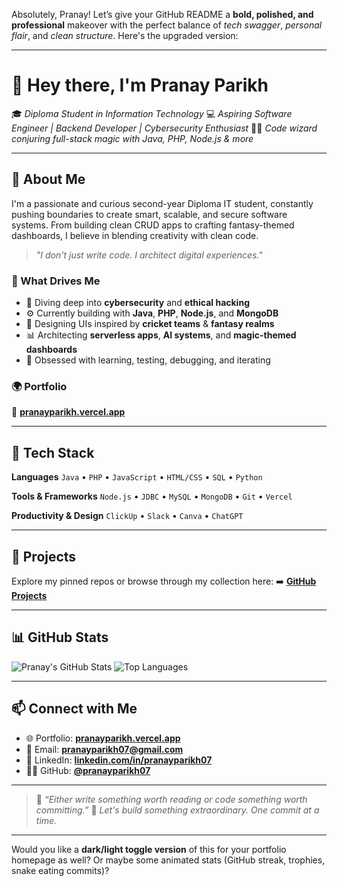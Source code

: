 Absolutely, Pranay! Let’s give your GitHub README a **bold, polished, and professional** makeover with the perfect balance of *tech swagger*, *personal flair*, and *clean structure*. Here's the upgraded version:

---

# 👋 Hey there, I'm **Pranay Parikh**

🎓 *Diploma Student in Information Technology*
💻 *Aspiring Software Engineer | Backend Developer | Cybersecurity Enthusiast*
🧙‍♂️ *Code wizard conjuring full-stack magic with Java, PHP, Node.js & more*

---

## 🧠 About Me

I'm a passionate and curious second-year Diploma IT student, constantly pushing boundaries to create smart, scalable, and secure software systems. From building clean CRUD apps to crafting fantasy-themed dashboards, I believe in blending creativity with clean code.

> *"I don't just write code. I architect digital experiences."*

### 🚀 What Drives Me

* 🔐 Diving deep into **cybersecurity** and **ethical hacking**
* ⚙️ Currently building with **Java**, **PHP**, **Node.js**, and **MongoDB**
* 🎨 Designing UIs inspired by **cricket teams** & **fantasy realms**
* 📊 Architecting **serverless apps**, **AI systems**, and **magic-themed dashboards**
* 🧠 Obsessed with learning, testing, debugging, and iterating

### 🌍 Portfolio

🔗 [**pranayparikh.vercel.app**](https://pranayparikh.vercel.app)

---

## 💼 Tech Stack

**Languages**
`Java` • `PHP` • `JavaScript` • `HTML/CSS` • `SQL` • `Python`

**Tools & Frameworks**
`Node.js` • `JDBC` • `MySQL` • `MongoDB` • `Git` • `Vercel`

**Productivity & Design**
`ClickUp` • `Slack` • `Canva` • `ChatGPT`

---

## 📂 Projects

Explore my pinned repos or browse through my collection here:
➡️ [**GitHub Projects**](https://github.com/pranayparikh07?tab=repositories)

---

## 📊 GitHub Stats

![Pranay's GitHub Stats](https://github-readme-stats.vercel.app/api?username=pranayparikh07\&show_icons=true\&theme=github_dark\&hide_title=true\&count_private=true)
![Top Languages](https://github-readme-stats.vercel.app/api/top-langs/?username=pranayparikh07\&layout=compact\&theme=github_dark)

---

## 📫 Connect with Me

* 🌐 Portfolio: [**pranayparikh.vercel.app**](https://pranayparikh.vercel.app)
* 📧 Email: [**pranayparikh07@gmail.com**](mailto:pranayparikh07@gmail.com)
* 💼 LinkedIn: [**linkedin.com/in/pranayparikh07**](https://linkedin.com/in/pranayparikh07)
* 🧑‍💻 GitHub: [**@pranayparikh07**](https://github.com/pranayparikh07)

---

> 🧠 *“Either write something worth reading or code something worth committing.”*
> 🎯 *Let's build something extraordinary. One commit at a time.*

---

Would you like a **dark/light toggle version** of this for your portfolio homepage as well? Or maybe some animated stats (GitHub streak, trophies, snake eating commits)?
